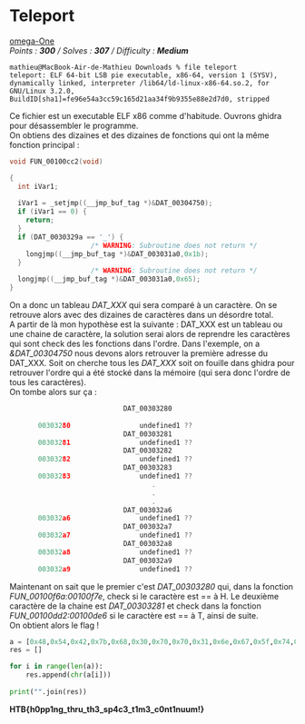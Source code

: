 # Teleport 
[omega-One](https://github.com/mhoste51/writeups/tree/main/CyberApocalypse/Code-source/teleport)  
*Points : **300** / Solves : **307** / Difficulty : **Medium***   
```
mathieu@MacBook-Air-de-Mathieu Downloads % file teleport 
teleport: ELF 64-bit LSB pie executable, x86-64, version 1 (SYSV), dynamically linked, interpreter /lib64/ld-linux-x86-64.so.2, for GNU/Linux 3.2.0, BuildID[sha1]=fe96e54a3cc59c165d21aa34f9b9355e88e2d7d0, stripped
```   
Ce fichier est un executable ELF x86 comme d'habitude. Ouvrons ghidra pour désassembler le programme.   
On obtiens des dizaines et des dizaines de fonctions qui ont la même fonction principal :   
```c
void FUN_00100cc2(void)

{
  int iVar1;
  
  iVar1 = _setjmp((__jmp_buf_tag *)&DAT_00304750);
  if (iVar1 == 0) {
    return;
  }
  if (DAT_0030329a == '_') {
                    /* WARNING: Subroutine does not return */
    longjmp((__jmp_buf_tag *)&DAT_003031a0,0x1b);
  }
                    /* WARNING: Subroutine does not return */
  longjmp((__jmp_buf_tag *)&DAT_003031a0,0x65);
}
```
On a donc un tableau *DAT_XXX* qui sera comparé à un caractère. On se retrouve alors avec des dizaines de caractères dans un désordre total.   
A partir de là mon hypothèse est la suivante : DAT_XXX est un tableau ou une chaine de caractère, la solution serai alors de reprendre les caractères qui sont check des les fonctions dans l'ordre.
Dans l'exemple, on a *&DAT_00304750* nous devons alors retrouver la première adresse du DAT_XXX. Soit on cherche tous les *DAT_XXX* soit on fouille dans ghidra pour retrouver l'ordre qui a été stocké dans la mémoire (qui sera donc l'ordre de tous les caractères).   
On tombe alors sur ça :   
 ```c
                             DAT_00303280                                    XREF[2]:     FUN_00100f6a:00100f7e(R), 
                                                                                          FUN_00101696:001016d4(*)  
        00303280                 undefined1 ??
                             DAT_00303281                                    XREF[1]:     FUN_00100dd2:00100de6(R)  
        00303281                 undefined1 ??
                             DAT_00303282                                    XREF[1]:     FUN_0010118a:0010119e(R)  
        00303282                 undefined1 ??
                             DAT_00303283                                    XREF[1]:     FUN_00100f26:00100f3a(R)  
        00303283                 undefined1 ??
                                    .
                                    .
                                    .
                             DAT_003032a6                                    XREF[1]:     FUN_00100b6e:00100b82(R)  
        003032a6                 undefined1 ??
                             DAT_003032a7                                    XREF[1]:     FUN_001013ee:00101402(R)  
        003032a7                 undefined1 ??
                             DAT_003032a8                                    XREF[1]:     FUN_00100bb2:00100bc6(R)  
        003032a8                 undefined1 ??
                             DAT_003032a9                                    XREF[1]:     FUN_00100d8e:00100da2(R)  
        003032a9                 undefined1 ??

 ```
Maintenant on sait que le premier c'est *DAT_00303280* qui, dans la fonction *FUN_00100f6a:00100f7e*, check si le caractère est == à H. Le deuxième caractère de la chaine est *DAT_00303281* et check dans la fonction *FUN_00100dd2:00100de6* si le caractère est == à T, ainsi de suite.  
On obtient alors le flag !   
```py
a = [0x48,0x54,0x42,0x7b,0x68,0x30,0x70,0x70,0x31,0x6e,0x67,0x5f,0x74,0x68,0x72,0x75,0x5f,0x74,0x68,0x33,0x5f,0x73,0x70,0x34,0x63,0x33,0x5f,0x74,0x31,0x6d,0x33,0x5f,0x63,0x30,0x6e,0x74,0x31,0x6e,0x75,0x75,0x6d,0x21,0x7d]
res = []

for i in range(len(a)):
	res.append(chr(a[i]))
	
print("".join(res))
```   
**HTB{h0pp1ng_thru_th3_sp4c3_t1m3_c0nt1nuum!}**